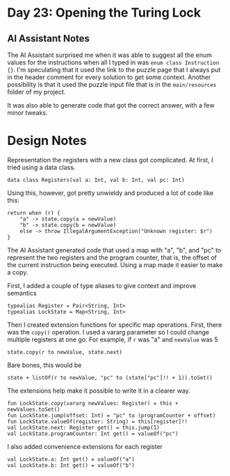 # Day 23: Opening the Turing Lock

## AI Assistant Notes

The AI Assistant surprised me when it was able to suggest all the enum values for the instructions when all I typed in was `enum class Instruction {}`. I'm speculating that it used the link to the puzzle page that I always put in the header comment for every solution to get some context. Another possibility is that it used the puzzle input file that is in the `main/resources` folder of my project.

It was also able to generate code that got the correct answer, with a few minor tweaks.

# Design Notes

Representation the registers with a new class got complicated. At first, I tried using a data class.

    data class Registers(val a: Int, val b: Int, val pc: Int)

Using this, however, got pretty unwieldy and produced a lot of code like this:

    return when (r) {
        "a" -> state.copy(a = newValue)
        "b" -> state.copy(b = newValue)
        else -> throw IllegalArgumentException("Unknown register: $r")
    }

The AI Assistant generated code that used a map with "a", "b", and "pc" to represent the two registers and the program counter, that is, the offset of the current instruction being executed. Using a map made it easier to make a copy. 

First, I added a couple of type aliases to give context and improve semantics

    typealias Register = Pair<String, Int>
    typealias LockState = Map<String, Int>

Then I created extension functions for specific map operations. First, there was the `copy()` operation. I used a vararg parameter so I could change multiple registers at one go. For example, if `r` was "a" and `newValue` was 5 
 
    state.copy(r to newValue, state.next)

Bare bones, this would be

    state + listOf(r to newValue, "pc" to (state["pc"]!! + 1)).toSet()

The extensions help make it possible to write it in a clearer way.

    fun LockState.copy(vararg newValues: Register) = this + newValues.toSet()
    fun LockState.jump(offset: Int) = "pc" to (programCounter + offset)
    fun LockState.valueOf(register: String) = this[register]!!
    val LockState.next: Register get() = this.jump(1)
    val LockState.programCounter: Int get() = valueOf("pc")

I also added convenience extensions for each register

    val LockState.a: Int get() = valueOf("a")
    val LockState.b: Int get() = valueOf("b")


